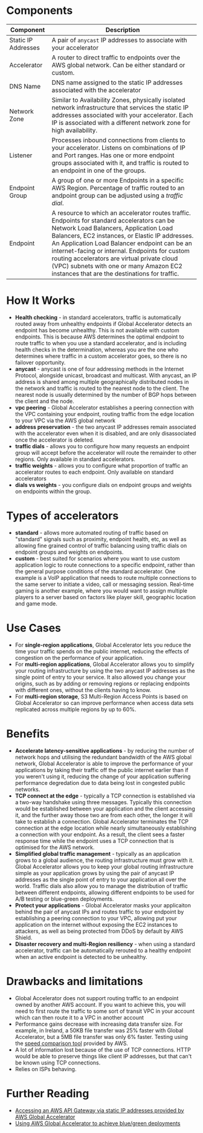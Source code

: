 # Components
| Component           | Description                                                                                                                                                                                                                                                                                                                                                                                                                           |
| ------------------- | ------------------------------------------------------------------------------------------------------------------------------------------------------------------------------------------------------------------------------------------------------------------------------------------------------------------------------------------------------------------------------------------------------------------------------------- |
| Static IP Addresses | A pair of `anycast` IP addresses to associate with your accelerator                                                                                                                                                                                                                                                                                                                                                                   |
| Accelerator         | A router to direct traffic to endpoints over the AWS global network. Can be either standard or custom.                                                                                                                                                                                                                                                                                                                                |
| DNS Name            | DNS name assigned to the static IP addresses associated with the accelerator                                                                                                                                                                                                                                                                                                                                                          |
| Network Zone        | Similar to Availability Zones, physically isolated network infrastructure that services the static IP addresses associated with your accelerator. Each IP is associated with a different network zone for high availability.                                                                                                                                                                                                          |
| Listener            | Processes inbound connections from clients to your accelerator. Listens on combinations of IP and Port ranges. Has one or more endpoint groups associated with it, and traffic is routed to an endpoint in one of the groups.                                                                                                                                                                                                         |
| Endpoint Group      | A group of one or more Endpoints in a specific AWS Region. Percentage of traffic routed to an andpoint group can be adjusted using a *traffic dial*.                                                                                                                                                                                                                                                                                  |
| Endpoint            | A resource to which an accelerator routes traffic. Endpoints for standard accelerators can be Network Load Balancers, Application Load Balancers, EC2 instances, or Elastic IP addresses. An Application Load Balancer endpoint can be an internet-facing or internal. Endpoints for custom routing accelerators are virtual private cloud (VPC) subnets with one or many Amazon EC2 instances that are the destinations for traffic. |                                                                                                                                                                                                                                                                                                                                                                                          |

# How It Works
- **Health checking** - in standard accelerators, traffic is automatically routed away from unhealthy endpoints if Global Accelerator detects an endpoint has become unhealthy. This is not available with custom endpoints. This is because AWS determines the optimal endpoint to route traffic to when you use a standard accelerator, and is including health checks in the determination, whereas you are the one who determines where traffic in a custom accelerator goes, so there is no failover opportunity.
- **anycast** - anycast is one of four addressing methods in the Internet Protocol, alongside unicast, broadcast and multicast. With anycast, an IP address is shared among multiple geographically distributed nodes in the network and traffic is routed to the nearest node to the client. The nearest node is usually determined by the number of BGP hops between the client and the node.
- **vpc peering** - Global Accelerator establishes a peering connection with the VPC containing your endpoint, routing traffic from the edge location to your VPC via the AWS global network
- **address preservation** - the two anycast IP addresses remain associated with the accelerator even when it is disabled, and are only disassociated once the accelerator is deleted.
- **traffic dials** - allows you to configure how many requests an endpoint group will accept before the accelerator will route the remainder to other regions. Only available in standard accelerators.
- **traffic weights** - allows you to configure what proportion of traffic an accelerator routes to each endpoint. Only available on standard accelerators
- **dials vs weights** - you configure dials on endpoint groups and weights on endpoints within the group.

# Types of accelerators
- **standard** - allows more automated routing of traffic based on "standard" signals such as proximity, endpoint health, etc, as well as allowing fine grained control of traffic balancing using traffic dials on endpoint groups and weights on endpoints.
- **custom** - best suited for scenarios where you want to use custom application logic to route connections to a specific endpoint, rather than the general purpose conditions of the standard accelerator. One example is a VoIP application that needs to route multiple connections to the same server to initiate a video, call or messaging session. Real-time gaming is another example, where you would want to assign multiple players to a server based on factors like player skill, geographic location and game mode.

# Use Cases
- For **single-region applications**, Global Accelerator lets you reduce the time your traffic spends on the public internet, reducing the effects of congestion on the performance of your application.
- For **multi-region applications**, Global Accelerator allows you to simplify your routing infrastructure by using the two anycast IP addresses as the single point of entry to your service. It also allowed you change your origins, such as by adding or removing regions or replacing endpoints with different ones, without the clients having to know.
- For **multi-region storage**, S3 Multi-Region Access Points is based on Global Accelerator so can improve performance when access data sets replicated across multiple regions by up to 60%.

# Benefits
- **Accelerate latency-sensitive applications** - by reducing the number of network hops and utilising the redundant bandwidth of the AWS global network, Global Accelerator is able to improve the performance of your applications by taking their traffic off the public internet earlier than if you weren't using it, reducing the change of your application suffering performance degredation due to data being lost in congested public networks.
- **TCP connect at the edge** - typically a TCP connection is established via a two-way handshake using three messages. Typically this connection would be established between your application and the client accessing it, and the further away those two are from each other, the longer it will take to establish a connection. Global Accelerator terminates the TCP connection at the edge location while nearly simultaneously establishing a connection with your endpoint. As a result, the client sees a faster response time while the endpoint uses a TCP connection that is optimised for the AWS network.
- **Simplified global traffic management** - typically as an application grows to a global audience, the routing infrastructure must grow with it. Global Accelerator allows you to keep your global routing infrastructure simple as your application grows by using the pair of anycast IP addresses as the single point of entry to your application all over the world. Traffic dials also allow you to manage the distribution of traffic between different endpoints, allowing different endpoints to be used for A/B testing or blue-green deployments.
- **Protect your applications** - Global Accelerator masks your applicaiton behind the pair of anycast IPs and routes traffic to your endpoint by establishing a peering connection to your VPC, allowing put your application on the internet without exposing the EC2 instances to attackers, as well as being protected from DDoS by default by AWS Shield.
- **Disaster recovery and multi-Region resiliency** - when using a standard accelerator, traffic can be automatically rerouted to a healthy endpoint when an active endpoint is detected to be unhealthy.

# Drawbacks and limitations
- Global Accelerator does not support routing traffic to an endpoint owned by another AWS account. If you want to achieve this, you will need to first route the traffic to some sort of transit VPC in your account which can then route it to a VPC in another account
- Performance gains decrease with increasing data transfer size. For example, in Ireland, a 50KB file transfer was 25% faster with Global Accelerator, but a 5MB file transfer was only 6% faster. Testing using the [speed comparison tool][3] provided by AWS.
- A lot of information lost because of the use of TCP connections. HTTP would be able to preserve things like client IP addresses, but that can't be known using TCP connections.
- Relies on ISPs behaving.

# Further Reading
- [Accessing an AWS API Gateway via static IP addresses provided by AWS Global Accelerator][1]
- [Using AWS Global Accelerator to achieve blue/green deployments][2]



[1]: https://aws.amazon.com/blogs/networking-and-content-delivery/accessing-an-aws-api-gateway-via-static-ip-addresses-provided-by-aws-global-accelerator/

[2]: https://aws.amazon.com/blogs/networking-and-content-delivery/using-aws-global-accelerator-to-achieve-blue-green-deployments/

[3]: https://speedtest.globalaccelerator.aws/